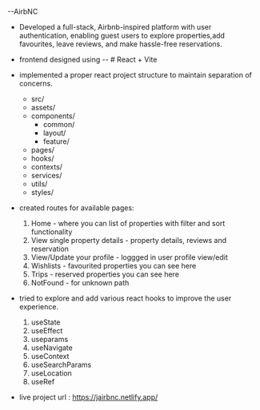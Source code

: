--AirbNC

- Developed a full-stack, Airbnb-inspired platform with user authentication, enabling guest users to explore properties,add favourites, leave reviews, and make hassle-free reservations.

- frontend designed using -- # React + Vite

- implemented a proper react project structure to maintain separation of concerns.

  - src/
  - assets/
  - components/
    - common/
    - layout/
    - feature/
  - pages/
  - hooks/
  - contexts/
  - services/
  - utils/
  - styles/

- created routes for available pages:

  1.  Home - where you can list of properties with filter and sort functionality
  2.  View single property details - property details, reviews and reservation
  3.  View/Update your profile - loggged in user profile view/edit
  4.  Wishlists - favourited properties you can see here
  5.  Trips - reserved properties you can see here
  6.  NotFound - for unknown path

- tried to explore and add various react hooks to improve the user experience.

  1.  useState
  2.  useEffect
  3.  useparams
  4.  useNavigate
  5.  useContext
  6.  useSearchParams
  7.  useLocation
  8.  useRef

- live project url : https://jairbnc.netlify.app/
